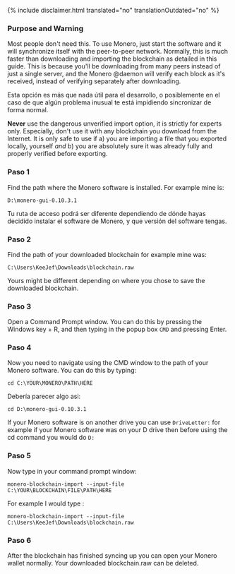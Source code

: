 {% include disclaimer.html translated="no" translationOutdated="no" %}

### Purpose and Warning

Most people don't need this. To use Monero, just start the software and it
will synchronize itself with the peer-to-peer network. Normally, this is
much faster than downloading and importing the blockchain as detailed in
this guide. This is because you'll be downloading from many peers instead of
just a single server, and the Monero @daemon will verify each block as it's
received, instead of verifying separately after downloading.

Esta opción es más que nada útil para el desarrollo, o posiblemente en el
caso de que algún problema inusual te está impidiendo sincronizar de forma
normal.

**Never** use the dangerous unverified import option, it is strictly for experts only. Especially, don't use it with any blockchain you download from the Internet. It is only safe to use if a) you are importing a file that you exported locally, yourself *and* b) you are absolutely sure it was already fully and properly verified before exporting.

### Paso 1

Find the path where the Monero software is installed. For example mine is:

`D:\monero-gui-0.10.3.1`

Tu ruta de acceso podrá ser diferente dependiendo de dónde hayas decidido
instalar el software de Monero, y que versión del software tengas.

### Paso 2

Find the path of your downloaded blockchain for example mine was:

`C:\Users\KeeJef\Downloads\blockchain.raw`

Yours might be different depending on where you chose to save the downloaded
blockchain.

### Paso 3

Open a Command Prompt window. You can do this by pressing the Windows key +
R, and then typing in the popup box `CMD` and pressing Enter.

### Paso 4

Now you need to navigate using the CMD window to the path of your Monero
software. You can do this by typing:

`cd C:\YOUR\MONERO\PATH\HERE`

Debería parecer algo asi:

`cd D:\monero-gui-0.10.3.1`

If your Monero software is on another drive you can use `DriveLetter:` for
example if your Monero software was on your D drive then before using the cd
command you would do `D:`

### Paso 5

Now type in your command prompt window:

`monero-blockchain-import --input-file C:\YOUR\BLOCKCHAIN\FILE\PATH\HERE`

For example I would type :

`monero-blockchain-import --input-file
C:\Users\KeeJef\Downloads\blockchain.raw`

### Paso 6

After the blockchain has finished syncing up you can open your Monero wallet
normally. Your downloaded blockchain.raw can be deleted.

